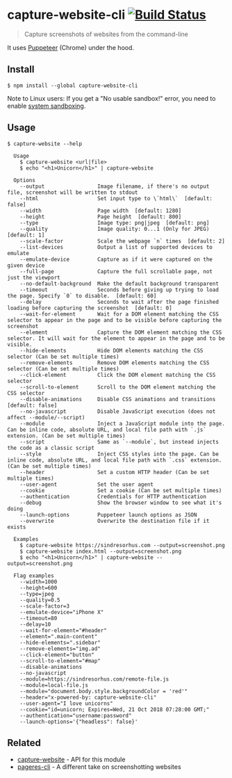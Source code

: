 # capture-website-cli [![Build Status](https://travis-ci.com/sindresorhus/capture-website-cli.svg?branch=master)](https://travis-ci.com/sindresorhus/capture-website-cli)

> Capture screenshots of websites from the command-line

It uses [Puppeteer](https://github.com/GoogleChrome/puppeteer) (Chrome) under the hood.


## Install

```
$ npm install --global capture-website-cli
```

Note to Linux users: If you get a "No usable sandbox!" error, you need to enable [system sandboxing](https://github.com/GoogleChrome/puppeteer/blob/master/docs/troubleshooting.md#setting-up-chrome-linux-sandbox).


## Usage

```
$ capture-website --help

  Usage
    $ capture-website <url|file>
    $ echo "<h1>Unicorn</h1>" | capture-website

  Options
    --output                 Image filename, if there's no output file, screenshot will be written to stdout
    --html                   Set input type to \`html\`  [default: false]
    --width                  Page width  [default: 1280]
    --height                 Page height  [default: 800]
    --type                   Image type: png|jpeg  [default: png]
    --quality                Image quality: 0...1 (Only for JPEG)  [default: 1]
    --scale-factor           Scale the webpage `n` times  [default: 2]
    --list-devices           Output a list of supported devices to emulate
    --emulate-device         Capture as if it were captured on the given device
    --full-page              Capture the full scrollable page, not just the viewport
    --no-default-background  Make the default background transparent
    --timeout                Seconds before giving up trying to load the page. Specify `0` to disable.  [default: 60]
    --delay                  Seconds to wait after the page finished loading before capturing the screenshot  [default: 0]
    --wait-for-element       Wait for a DOM element matching the CSS selector to appear in the page and to be visible before capturing the screenshot
    --element                Capture the DOM element matching the CSS selector. It will wait for the element to appear in the page and to be visible.
    --hide-elements          Hide DOM elements matching the CSS selector (Can be set multiple times)
    --remove-elements        Remove DOM elements matching the CSS selector (Can be set multiple times)
    --click-element          Click the DOM element matching the CSS selector
    --scroll-to-element      Scroll to the DOM element matching the CSS selector
    --disable-animations     Disable CSS animations and transitions  [default: false]
    --no-javascript          Disable JavaScript execution (does not affect --module/--script)
    --module                 Inject a JavaScript module into the page. Can be inline code, absolute URL, and local file path with `.js` extension. (Can be set multiple times)
    --script                 Same as `--module`, but instead injects the code as a classic script
    --style                  Inject CSS styles into the page. Can be inline code, absolute URL, and local file path with `.css` extension. (Can be set multiple times)
    --header                 Set a custom HTTP header (Can be set multiple times)
    --user-agent             Set the user agent
    --cookie                 Set a cookie (Can be set multiple times)
    --authentication         Credentials for HTTP authentication
    --debug                  Show the browser window to see what it's doing
    --launch-options         Puppeteer launch options as JSON
    --overwrite              Overwrite the destination file if it exists

  Examples
    $ capture-website https://sindresorhus.com --output=screenshot.png
    $ capture-website index.html --output=screenshot.png
    $ echo "<h1>Unicorn</h1>" | capture-website --output=screenshot.png

  Flag examples
    --width=1000
    --height=600
    --type=jpeg
    --quality=0.5
    --scale-factor=3
    --emulate-device="iPhone X"
    --timeout=80
    --delay=10
    --wait-for-element="#header"
    --element=".main-content"
    --hide-elements=".sidebar"
    --remove-elements="img.ad"
    --click-element="button"
    --scroll-to-element="#map"
    --disable-animations
    --no-javascript
    --module=https://sindresorhus.com/remote-file.js
    --module=local-file.js
    --module="document.body.style.backgroundColor = 'red'"
    --header="x-powered-by: capture-website-cli"
    --user-agent="I love unicorns"
    --cookie="id=unicorn; Expires=Wed, 21 Oct 2018 07:28:00 GMT;"
    --authentication="username:password"
    --launch-options='{"headless": false}'
```


## Related

- [capture-website](https://github.com/sindresorhus/capture-website) - API for this module
- [pageres-cli](https://github.com/sindresorhus/pageres-cli) - A different take on screenshotting websites

